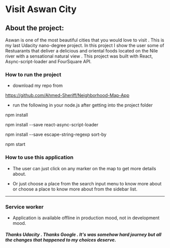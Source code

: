 # Visit Aswan City

## About the project:

Aswan is one of the most beautiful cities that you would love to visit . This is my last Udacity nano-degree project. In this project I show the user some of Restuarants that deliver a delicious and oriental foods located on the Nile river with a sensational natural view . This project was built with React, Async-script-loader and FourSquare API.

### How to run the project

- download my repo from

https://github.com/Ahmed-Sheriff/Neighborhood-Map-App

- run the following in your node.js after getting into the project folder

npm install

npm install --save react-async-script-loader

npm install --save escape-string-regexp sort-by

npm start

### How to use this application

- The user can just click on any marker on the map to get more details about.

- Or just choose a place from the search input menu to know more about or choose a place to know more about from the sidebar list.

------

### Service worker

- Application is available offline in production mood, not in development mood.

##### Thanks Udacity . Thanks Google . It's was somehow hard journey but all the changes that happened to my choices deserve.